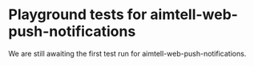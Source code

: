 # Playground tests for aimtell-web-push-notifications
We are still awaiting the first test run for aimtell-web-push-notifications.
